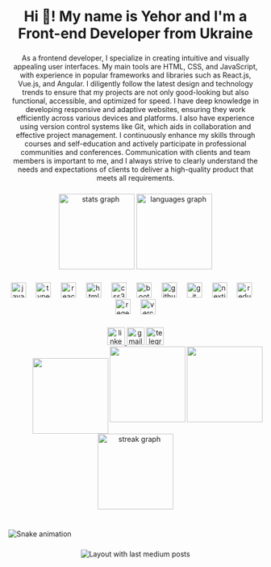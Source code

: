 <h1 align="center">Hi 👋! My name is Yehor and I'm a Front-end Developer from Ukraine</h1>

###
<p align="center" text-align="justify">As a frontend developer, I specialize in creating intuitive and visually appealing user interfaces.
My main tools are HTML, CSS, and JavaScript, with experience in popular frameworks and libraries such as React.js, Vue.js, and Angular. I diligently follow the latest design and technology trends to ensure that my projects are not only good-looking but also functional, accessible, and optimized for speed. I have deep knowledge in developing
responsive and adaptive websites, ensuring they work efficiently across various devices and platforms. I also have experience using version control systems like Git, which aids in collaboration and effective project management.
I continuously enhance my skills through courses and self-education and actively
participate in professional communities and conferences. Communication with clients and team members is important to me, and I always strive to clearly understand the needs and expectations of clients to deliver a high-quality product that meets all requirements.</p>

###

<div align="center">
  <img src="https://github-readme-stats.vercel.app/api?username=KhomichYehor&hide_title=false&hide_rank=false&show_icons=true&include_all_commits=true&count_private=true&disable_animations=false&theme=github_dark&locale=en&hide_border=false" height="150" alt="stats graph"  />
  <img src="https://github-readme-stats.vercel.app/api/top-langs?username=KhomichYehor&locale=en&hide_title=false&layout=compact&card_width=320&langs_count=5&theme=github_dark&hide_border=false" height="150" alt="languages graph"  />
</div>

###

<div align="center">
  <img src="https://skillicons.dev/icons?i=js" height="30" alt="javascript logo"  />
  <img width="12" />
  <img src="https://skillicons.dev/icons?i=ts" height="30" alt="typescript logo"  />
  <img width="12" />
  <img src="https://skillicons.dev/icons?i=react" height="30" alt="react logo"  />
  <img width="12" />
  <img src="https://skillicons.dev/icons?i=html" height="30" alt="html5 logo"  />
  <img width="12" />
  <img src="https://skillicons.dev/icons?i=css" height="30" alt="css3 logo"  />
  <img width="12" />
  <img src="https://skillicons.dev/icons?i=bootstrap" height="30" alt="bootstrap logo"  />
  <img width="12" />
  <img src="https://skillicons.dev/icons?i=github" height="30" alt="github logo"  />
  <img width="12" />
  <img src="https://skillicons.dev/icons?i=git" height="30" alt="git logo"  />
  <img width="12" />
  <img src="https://skillicons.dev/icons?i=nextjs" height="30" alt="nextjs logo"  />
  <img width="12" />
  <img src="https://skillicons.dev/icons?i=redux" height="30" alt="redux logo"  />
  <img width="12" />
  <img src="https://skillicons.dev/icons?i=regex" height="30" alt="regex logo"  />
  <img width="12" />
  <img src="https://skillicons.dev/icons?i=vercel" height="30" alt="vercel logo"  />
</div>

###

<div align="center">
  <a href="https://www.linkedin.com/in/yehorkhomich/" target="_blank">
    <img src="https://img.shields.io/static/v1?message=LinkedIn&logo=linkedin&label=&color=0077B5&logoColor=white&labelColor=&style=for-the-badge" height="35" alt="linkedin logo"  />
  </a>
  <img src="https://img.shields.io/static/v1?message=Gmail&logo=gmail&label=&color=D14836&logoColor=white&labelColor=&style=for-the-badge" height="35" alt="gmail logo"  />
  <a href="https://t.me/eeehoum" target="_blank">
    <img src="https://img.shields.io/static/v1?message=Telegram&logo=telegram&label=&color=2CA5E0&logoColor=white&labelColor=&style=for-the-badge" height="35" alt="telegram logo"  />
  </a>
</div>

<img align="right" height="150" src="https://media.tenor.com/TyhWL7gJwPgAAAAi/peppo-dance.gif"  />

<img align="right" height="150" src="https://media.tenor.com/TyhWL7gJwPgAAAAi/peppo-dance.gif"  />

###

<img align="right" height="150" src="https://media.tenor.com/TyhWL7gJwPgAAAAi/peppo-dance.gif"  />

###

<div align="center">
  <img src="https://streak-stats.demolab.com?user=KhomichYehor&locale=en&mode=daily&theme=react&hide_border=false&border_radius=5&order=3" height="150" alt="streak graph"  />
</div>

###

<br clear="both">

<img src="https://raw.githubusercontent.com/KhomichYehor/KhomichYehor/output/snake.svg" alt="Snake animation" />

###

<div align="center">
  <img src="https://github-read-medium-git-main.pahlevikun.vercel.app/latest?limit=4" alt="Layout with last medium posts"  />
</div>

###
